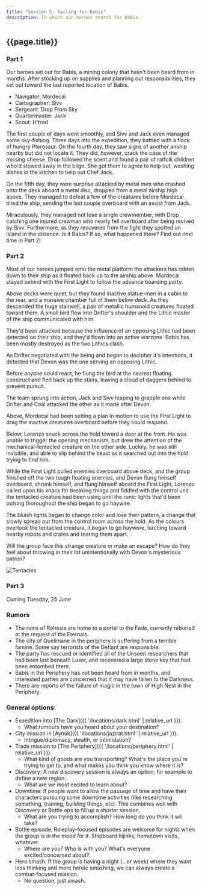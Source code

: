 ```yaml
---
title: "Session 5: Sailing for Babis"
description: In which our heroes search for Babis.
---
```


## {{page.title}}

### Part 1

Our heroes set out for Babis, a mining colony that hasn't been heard from in months. After stocking up on supplies and planning out responsibilities, they set out toward the last reported location of Babis.

* Navigator: Mordecai
* Cartographer: Sivv
* Sergeant: Drop From Sky
* Quartermaster: Jack
* Scout: H'trad

The first couple of days went smoothly, and Sivv and Jack even managed some sky-fishing. Three days into the expedition, they battled with a flock of hungry Pterosaur. On the fourth day, they saw signs of another airship nearby but did not locate it. They did, however, crack the case of the missing cheese. Drop followed the scent and found a pair of ratfolk children who'd stowed away in the bilge. She got them to agree to help out, washing dishes in the kitchen to help out Chef Jack. 

On the fifth day, they were surprise attacked by metal men who crashed onto the deck aboard a metal disc, dropped from a metal airship high above. They managed to defeat a few of the creatures before Mordecai tilted the ship, sending the last couple overboard with an assist from Jack.

Miraculously, they managed not lose a single crewmember, with Drop catching one injured crewman who nearly fell overboard after being revived by Sivv. Furthermore, as they recovered from the fight they spotted an island in the distance. Is it Babis? If so, what happened there? Find out next time in Part 2!

### Part 2

Most of our heroes jumped onto the metal platform the attackers has ridden down to their ship as it floated back up to the airship above. Mordecai stayed behind with the First Light to follow the advance boarding party.

Above decks were quiet, but they found inactive statue-men in a cabin to the rear, and a massive chamber full of them below deck. As they descended the huge stairwell, a pair of metallic humanoid creatures floated toward them. A small bird flew into Drifter's shoulder and the Lithic master of the ship communicated with him.

They'd been attacked because the influence of an opposing Lithic had been detected on their ship, and they'd flown into an active warzone. Babis has been mostly destroyed as the two Lithics clash.

As Drifter negotiated with the being and began to decipher it's intentions, it detected that Devon was the one serving an opposing Lithic. 

Before anyone could react, he flung the bird at the nearest floating construct and fled back up the stairs, leaving a cloud of daggers behind to prevent pursuit.

The team sprung into action, Jack and Sivv leaping to grapple one while Drifter and Coal attacked the other as it made after Devon.

Above, Mordecai had been setting a plan in motion to use the First Light to drag the inactive creatures overboard before they could respond.

Below, Lorenzo snuck across the hold toward a door at the front. He was unable to trigger the opening mechanism, but drew the attention of the mechanical-tentacled creature on the other side. Luckily, he was still invisible, and able to slip behind the beast as it searched out into the hold trying to find him.

While the First Light pulled enemies overboard above deck, and the group finished off the two tough floating enemies, and Devon flung himself overboard, shrunk himself, and flung himself aboard the First Light, Lorenzo called upon his knack for breaking things and fiddled with the control unit the tentacled creature had been using until the runic lights that'd been pulsing thoroughout the ship began to go haywire.

The bluish lights began to change color and lose their pattern, a change that slowly spread out from the control room across the hold. As the colours overtook the tentacled creature, it began to go haywore, lurching toward nearby robots and crates and tearing them apart.

Will the group face this strange creature or make an escape? How do they feel about throwing in their lot unintentionally with Devon's mysterious patron?

![Tentacles](https://img.rankedboost.com/wp-content/uploads/2017/03/Guardian-Zelda-Breath-of-the-Wild.png)

### Part 3

Coming Tuesday, 25 June

### Rumors
* The ruins of Rohesia are home to a portal to the Fade, currently reburied at the request of the Eternals.
* The city of Quelimane in the periphery is suffering from a terrible famine. Some say terrorists of the Defiant are responsible.
* The party has rescued or identified all of the Unseen researchers that had been lost beneath Luxor, and recovered a large stone key that had been entombed there.
* Babis in the Periphery has not been heard from in months, and interested parties are concerned that it may have fallen to the Darkness.
* There are reports of the failure of magic in the town of High Nest in the Periphery.

### General options:
* Expedition into [The Dark]({{ '/locations/dark.html' | relative_url }}).
  * What rumours have you heard about your destination?
* City mission in [Aynuk]({{ '/locations/jazirat.html' | relative_url }}).
  * Intrigue/diplomacy, stealth, or intimidation?
* Trade mission to [The Periphery]({{ '/locations/periphery.html' | relative_url }}).
  * What kind of goods are you transporting? What's the place you're trying to get to, and what makes you think you know where it is?
* Discovery: A new discovery session is always an option, for example to define a new region.
  * What are we most excited to learn about?
* Downtime: If people want to allow the passage of time and have their characters pursuing some downtime activities (like researching something, training, building things, etc). This combines well with Discovery or Bottle eps to fill up a shorter session.
  * What are you trying to accomplish? How long do you think it wil take?
* Bottle episode: Roleplay-focused episodes are welcome for nights when the group is in the mood for it. Shipboard hijinks, hometown visits, whatever.
  * Where are you? Who is with you? What's everyone excited/concerned about?
* Hero smash: If the group is having a night (...or week) where they want less thinking and more heroic smashing, we can always create a combat-focused mission.
  * No question, just smash.
